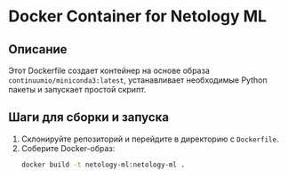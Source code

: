 # Docker Container for Netology ML

## Описание

Этот Dockerfile создает контейнер на основе образа `continuumio/miniconda3:latest`, устанавливает необходимые Python пакеты и запускает простой скрипт.

## Шаги для сборки и запуска

1. Склонируйте репозиторий и перейдите в директорию с `Dockerfile`.
2. Соберите Docker-образ:
   ```bash
   docker build -t netology-ml:netology-ml .
